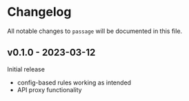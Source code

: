 # Changelog

All notable changes to `passage` will be documented in this file.

## v0.1.0 - 2023-03-12

Initial release

- config-based rules working as intended
- API proxy functionality
